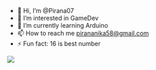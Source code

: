 - 👋 Hi, I’m @Pirana07
- 👀 I’m interested in GameDev
- 🌱 I’m currently learning Arduino
- 📫 How to reach me pirananika58@gmail.com
- ⚡ Fun fact: 16 is best number
<img allt ="top langs" src="https://github-readme-stats.vercel.app/api/top-langs/?username=Pirana07&hide_progress=true"/>
<!---
Pirana07/Pirana07 is a ✨ special ✨ repository because its `README.md` (this file) appears on your GitHub profile.
You can click the Preview link to take a look at your changes.
--->
